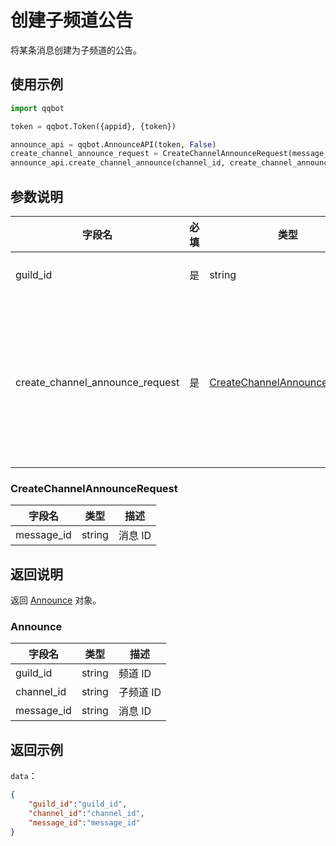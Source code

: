 # 创建子频道公告 <Badge text="v2.2.0" />

将某条消息创建为子频道的公告。

## 使用示例

```python
import qqbot

token = qqbot.Token({appid}, {token})

announce_api = qqbot.AnnounceAPI(token, False)  
create_channel_announce_request = CreateChannelAnnounceRequest(message_id)
announce_api.create_channel_announce(channel_id, create_channel_announce_request)
```

## 参数说明

| 字段名    | 必填 | 类型   | 描述                             |
| --------- | ---- | ------ | -------------------------------- |
| guild_id   | 是   | string | 频道 ID     |
| create_channel_announce_request | 是   | [CreateChannelAnnounceRequest](#CreateChannelAnnounceRequest) | 创建子频道公告请求参数 |


### CreateChannelAnnounceRequest

| 字段名       | 类型   | 描述                      |
| ------------ | ------ | ------------------------- |
| message_id | string | 消息 ID  |

## 返回说明

返回 [Announce](#announce) 对象。

### Announce

| 字段名       | 类型   | 描述                      |
| ------------ | ------ | ------------------------- |
| guild_id     | string | 频道 ID    |
| channel_id   | string | 子频道 ID |
| message_id | string | 消息 ID  |

## 返回示例

`data`：

```json
{
    "guild_id":"guild_id",
    "channel_id":"channel_id",
    "message_id":"message_id"
}
```
